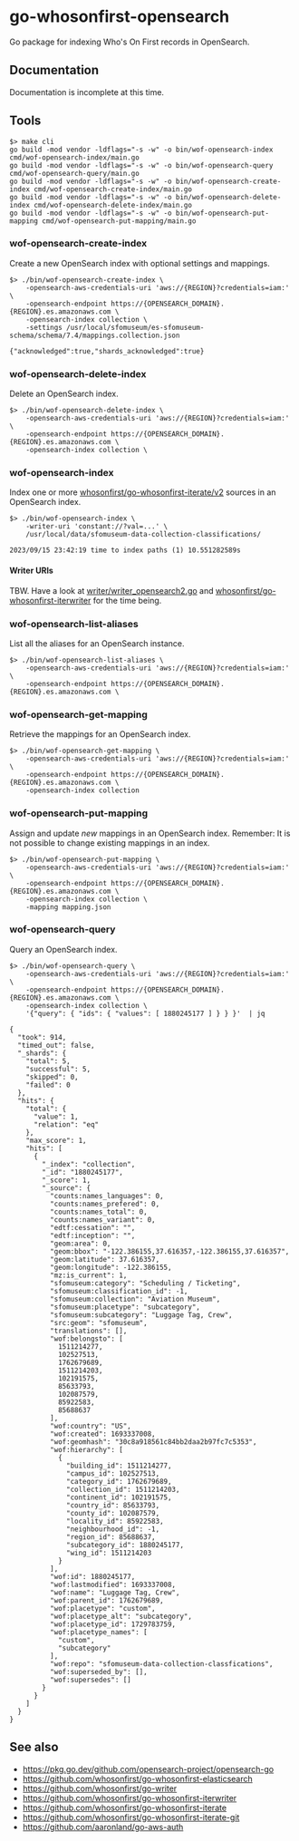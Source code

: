 # go-whosonfirst-opensearch

Go package for indexing Who's On First records in OpenSearch.

## Documentation

Documentation is incomplete at this time.

## Tools

```
$> make cli
go build -mod vendor -ldflags="-s -w" -o bin/wof-opensearch-index cmd/wof-opensearch-index/main.go
go build -mod vendor -ldflags="-s -w" -o bin/wof-opensearch-query cmd/wof-opensearch-query/main.go
go build -mod vendor -ldflags="-s -w" -o bin/wof-opensearch-create-index cmd/wof-opensearch-create-index/main.go
go build -mod vendor -ldflags="-s -w" -o bin/wof-opensearch-delete-index cmd/wof-opensearch-delete-index/main.go
go build -mod vendor -ldflags="-s -w" -o bin/wof-opensearch-put-mapping cmd/wof-opensearch-put-mapping/main.go
```

### wof-opensearch-create-index

Create a new OpenSearch index with optional settings and mappings.

```
$> ./bin/wof-opensearch-create-index \
	-opensearch-aws-credentials-uri 'aws://{REGION}?credentials=iam:' \
	-opensearch-endpoint https://{OPENSEARCH_DOMAIN}.{REGION}.es.amazonaws.com \
	-opensearch-index collection \
	-settings /usr/local/sfomuseum/es-sfomuseum-schema/schema/7.4/mappings.collection.json

{"acknowledged":true,"shards_acknowledged":true}
```

### wof-opensearch-delete-index

Delete an OpenSearch index.

```
$> ./bin/wof-opensearch-delete-index \
	-opensearch-aws-credentials-uri 'aws://{REGION}?credentials=iam:' \
	-opensearch-endpoint https://{OPENSEARCH_DOMAIN}.{REGION}.es.amazonaws.com \
	-opensearch-index collection \
```

### wof-opensearch-index

Index one or more [whosonfirst/go-whosonfirst-iterate/v2](https://github.com/whosonfirst/go-whosonfirst-iterate) sources in an OpenSearch index.

```
$> ./bin/wof-opensearch-index \
	-writer-uri 'constant://?val=...' \
	/usr/local/data/sfomuseum-data-collection-classifications/
	
2023/09/15 23:42:19 time to index paths (1) 10.551282589s
```

#### Writer URIs

TBW. Have a look at [writer/writer_opensearch2.go](writer/writer_opensearch2.go) and [whosonfirst/go-whosonfirst-iterwriter](https://github.com/whosonfirst/go-whosonfirst-iterwriter) for the time being.

### wof-opensearch-list-aliases

List all the aliases for an OpenSearch instance.

```
$> ./bin/wof-opensearch-list-aliases \
	-opensearch-aws-credentials-uri 'aws://{REGION}?credentials=iam:' \
	-opensearch-endpoint https://{OPENSEARCH_DOMAIN}.{REGION}.es.amazonaws.com \
```

### wof-opensearch-get-mapping

Retrieve the mappings for an OpenSearch index.

```
$> ./bin/wof-opensearch-get-mapping \
	-opensearch-aws-credentials-uri 'aws://{REGION}?credentials=iam:' \
	-opensearch-endpoint https://{OPENSEARCH_DOMAIN}.{REGION}.es.amazonaws.com \
	-opensearch-index collection
```

### wof-opensearch-put-mapping

Assign and update _new_ mappings in an OpenSearch index. Remember: It is not possible to change existing mappings in an index. 

```
$> ./bin/wof-opensearch-put-mapping \
	-opensearch-aws-credentials-uri 'aws://{REGION}?credentials=iam:' \
	-opensearch-endpoint https://{OPENSEARCH_DOMAIN}.{REGION}.es.amazonaws.com \
	-opensearch-index collection \
	-mapping mapping.json
```

### wof-opensearch-query

Query an OpenSearch index.

```
$> ./bin/wof-opensearch-query \
	-opensearch-aws-credentials-uri 'aws://{REGION}?credentials=iam:' \
	-opensearch-endpoint https://{OPENSEARCH_DOMAIN}.{REGION}.es.amazonaws.com \
	-opensearch-index collection \
	'{"query": { "ids": { "values": [ 1880245177 ] } } }'  | jq
	
{
  "took": 914,
  "timed_out": false,
  "_shards": {
    "total": 5,
    "successful": 5,
    "skipped": 0,
    "failed": 0
  },
  "hits": {
    "total": {
      "value": 1,
      "relation": "eq"
    },
    "max_score": 1,
    "hits": [
      {
        "_index": "collection",
        "_id": "1880245177",
        "_score": 1,
        "_source": {
          "counts:names_languages": 0,
          "counts:names_prefered": 0,
          "counts:names_total": 0,
          "counts:names_variant": 0,
          "edtf:cessation": "",
          "edtf:inception": "",
          "geom:area": 0,
          "geom:bbox": "-122.386155,37.616357,-122.386155,37.616357",
          "geom:latitude": 37.616357,
          "geom:longitude": -122.386155,
          "mz:is_current": 1,
          "sfomuseum:category": "Scheduling / Ticketing",
          "sfomuseum:classification_id": -1,
          "sfomuseum:collection": "Aviation Museum",
          "sfomuseum:placetype": "subcategory",
          "sfomuseum:subcategory": "Luggage Tag, Crew",
          "src:geom": "sfomuseum",
          "translations": [],
          "wof:belongsto": [
            1511214277,
            102527513,
            1762679689,
            1511214203,
            102191575,
            85633793,
            102087579,
            85922583,
            85688637
          ],
          "wof:country": "US",
          "wof:created": 1693337008,
          "wof:geomhash": "30c8a918561c84bb2daa2b97fc7c5353",
          "wof:hierarchy": [
            {
              "building_id": 1511214277,
              "campus_id": 102527513,
              "category_id": 1762679689,
              "collection_id": 1511214203,
              "continent_id": 102191575,
              "country_id": 85633793,
              "county_id": 102087579,
              "locality_id": 85922583,
              "neighbourhood_id": -1,
              "region_id": 85688637,
              "subcategory_id": 1880245177,
              "wing_id": 1511214203
            }
          ],
          "wof:id": 1880245177,
          "wof:lastmodified": 1693337008,
          "wof:name": "Luggage Tag, Crew",
          "wof:parent_id": 1762679689,
          "wof:placetype": "custom",
          "wof:placetype_alt": "subcategory",
          "wof:placetype_id": 1729783759,
          "wof:placetype_names": [
            "custom",
            "subcategory"
          ],
          "wof:repo": "sfomuseum-data-collection-classfications",
          "wof:superseded_by": [],
          "wof:supersedes": []
        }
      }
    ]
  }
}
```

## See also

* https://pkg.go.dev/github.com/opensearch-project/opensearch-go
* https://github.com/whosonfirst/go-whosonfirst-elasticsearch
* https://github.com/whosonfirst/go-writer
* https://github.com/whosonfirst/go-whosonfirst-iterwriter
* https://github.com/whosonfirst/go-whosonfirst-iterate
* https://github.com/whosonfirst/go-whosonfirst-iterate-git
* https://github.com/aaronland/go-aws-auth